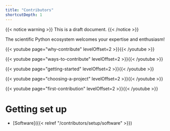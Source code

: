 ```yaml
---
title: "Contributors"
shortcutDepth: 1
---
```


{{< notice warning >}}
This is a draft document.
{{< /notice >}}

The scientific Python ecosystem welcomes your expertise and enthusiasm!

{{< youtube page="why-contribute" levelOffset=2 >}}{{< /youtube >}}

{{< youtube page="ways-to-contribute" levelOffset=2 >}}{{< /youtube >}}

{{< youtube page="getting-started" levelOffset=2 >}}{{< /youtube >}}

{{< youtube page="choosing-a-project" levelOffset=2 >}}{{< /youtube >}}

{{< youtube page="first-contribution" levelOffset=2 >}}{{< /youtube >}}

# Getting set up

- [Software]({{< relref "/contributors/setup/software" >}})
